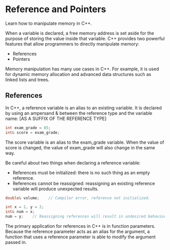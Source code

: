 # Reference and Pointers

Learn how to manipulate memory in C++.

When a variable is declared, a free memory address is set aside for the purpose of storing the value inside that variable. C++ provides two powerful features that allow programmers to directly manipulate memory:

- References
- Pointers

Memory manipulation has many use cases in C++. For example, it is used for dynamic memory allocation and advanced data structures such as linked lists and trees.

## References

In C++, a reference variable is an alias to an existing variable. It is declared by using an ampersand & between the reference type and the variable name: [AS A SUFFIX OF THE REFERENCE TYPE]

```cpp
int exam_grade = 85;
int& score = exam_grade;
```

The score variable is an alias to the exam_grade variable. When the value of score is changed, the value of exam_grade will also change in the same way.

Be careful about two things when declaring a reference variable:

- References must be initialized: there is no such thing as an empty reference.
- References cannot be reassigned: reassigning an existing reference variable will produce unexpected results.

```cpp
double& volume;    // Compiler error, reference not initialized.

int x = 1, y = 2;
int& num = x;
num = y;    // Reassigning references will result in undesired behavior!
```

The primary application for references in C++ is in function parameters. Because the reference parameter acts as an alias for the argument, a function that uses a reference parameter is able to modify the argument passed in.
